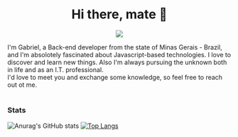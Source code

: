 <h1 align=center>
 Hi there, mate 👋
</h1>

<p align=center>
 <a href="mailto:gabriel.work076@gmail.com">                                                                                                    
  <img src="https://img.shields.io/badge/Gmail-D14836?style=for-the-badge&logo=gmail&logoColor=white" />
 </a>

 <!--  
 <a href="https://www.linkedin.com/in/gabriel-fernandes-5648231b9"> 
  <img src="https://img.shields.io/badge/LinkedIn-0077B5?style=for-the-badge&logo=linkedin&logoColor=white"/>
 </a> -->
 
<!--  <a href="https://t.me/gabrielqfer">
  <img src="https://img.shields.io/badge/Telegram-2CA5E0?style=for-the-badge&logo=telegram&logoColor=white" />
 </a>  -->
</p>

I'm Gabriel, a Back-end developer from the state of Minas Gerais - Brazil, and I'm absolotely fascinated about Javascript-based technologies.
I love to discover and learn new things. Also I'm always pursuing the unknown both in life and as an I.T. professional.  
I'd love to meet you and exchange some knowledge, so feel free to reach out ot me.
<h1></h1>

### Stats

![Anurag's GitHub stats](https://github-readme-stats.vercel.app/api?username=gabrielfernanzo&hide=issues&show_icons=true&title_color=d1d1d1&icon_color=3fb047&text_color=d1d1d1&bg_color=0d1117) 
[![Top Langs](https://github-readme-stats.vercel.app/api/top-langs/?username=gabrielfernanzo&langs_count=8&layout=compact&bg_color=0d1117&text_color=d1d1d1&title_color=d1d1d1&card_width=445)](https://github.com/anuraghazra/github-readme-stats)

#
